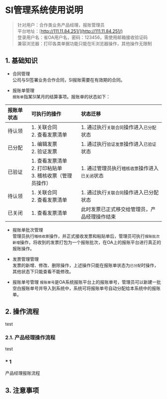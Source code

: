 # SI管理系统使用说明  

> 针对用户：合作类业务产品经理，报账管理员  
> 平台地址：[http://111.11.84.251/](http://111.11.84.251/)  
> 登录用户名：省OA用户名，密码：123456，需使用邮箱接收验证码  
> 兼容浏览器：打印各类单据功能只能在IE浏览器操作，其他操作无限制  

## 1. 基础知识  

* 合同管理  
公司与SI签署业务合作合同，SI报账需要在有效期的合同。  

* 报账单管理  
`报账单`指某SI某月的结算事项。报账单的状态如下：  

| 报账单状态  | 可执行的操作 | 状态迁移 |  
|:---------- |:----------- |:------- |  
| 待认领 | 1. 关联合同<br>2. 查看发票清单 | 1. 通过执行`关联合同`操作进入`已分配`状态 |  
| 已分配 | 1. 编辑发票<br>2. 验证发票 | 1. 通过执行`验证发票`操作进入`已验证`状态 |  
| 已验证 | 1. 查看发票清单<br>2. 打印粘贴单<br>3. 稽核收票（管理员操作） | 1. 通过管理员执行`稽核收票`操作进入`已关闭`状态 |  
| 待认领 | 1. 关联合同<br>2. 查看发票清单 | 1. 通过执行`关联合同`操作进入已分配状态 |  
| 已关闭 | 1. 查看发票清单 | 此时发票已正式移交给管理员，产品经理操作结束 |  

* 报账单批次管理  
管理员执行`稽核收票`操作，并正式接收发票和粘贴单后，管理员可执行`报账批次新增`操作，将收到的发票打包为一个报账批次，在OA上的报账平台进行真正的报账操作。  

* 发票管理管理  
发票的新增、修改、删除操作，上述操作只能在报账单状态为`已分配`时操作，其他状态下只能查看不能修改。  

* 报账单号管理
`报账单号`是OA系统报账平台上的报账单号，管理员可以新建一批空白报账单号并导入到系统中，系统可将报账单号自动分配给本系统中的报账单。

## 2. 操作流程  
test

### 2.1. 产品经理操作流程  
test

### * 1  

产品经理报账流程

## 3. 注意事项  
